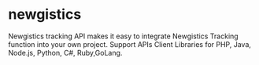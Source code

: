 # newgistics
Newgistics tracking API makes it easy to integrate Newgistics Tracking function into your own project. Support APIs Client Libraries for PHP, Java, Node.js, Python, C#, Ruby,GoLang.
